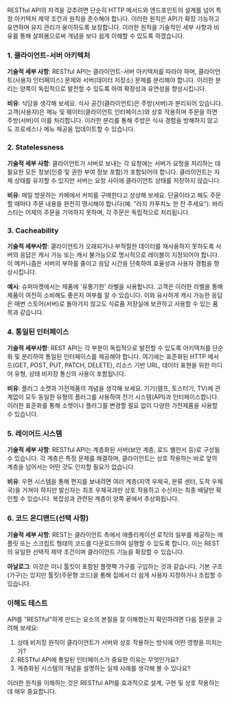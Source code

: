 RESTful API의 자격을 갖추려면 단순히 HTTP 메서드와 엔드포인트의 설계를 넘어 특정 아키텍처 제약 조건과 원칙을 준수해야 합니다. 이러한 원칙은 API가 확장 가능하고 유연하며 유지 관리가 용이하도록 보장합니다. 이러한 원칙을 기술적인 세부 사항과 비유를 통해 살펴봄으로써 개념을 보다 쉽게 이해할 수 있도록 하겠습니다.

### 1. 클라이언트-서버 아키텍처

**기술적 세부 사항**: RESTful API는 클라이언트-서버 아키텍처를 따라야 하며, 클라이언트(사용자 인터페이스) 문제와 서버(데이터 저장소) 문제를 분리해야 합니다. 이러한 분리는 양쪽이 독립적으로 발전할 수 있도록 하여 확장성과 유연성을 향상시킵니다.

**비유**: 식당을 생각해 보세요. 식사 공간(클라이언트)은 주방(서버)과 분리되어 있습니다. 고객(사용자)은 메뉴 및 웨이터(클라이언트 인터페이스)와 상호 작용하며 주문을 하면 주방(서버)이 이를 처리합니다. 이러한 분리를 통해 주방은 식사 경험을 방해하지 않고도 프로세스나 메뉴 제공을 업데이트할 수 있습니다.

### 2. Statelessness

**기술적 세부 사항**: 클라이언트가 서버로 보내는 각 요청에는 서버가 요청을 처리하는 데 필요한 모든 정보(인증 및 권한 부여 정보 포함)가 포함되어야 합니다. 클라이언트는 자체 상태를 유지할 수 있지만 서버는 요청 사이에 클라이언트 상태를 저장하지 않습니다.

**비유**: 매일 방문하는 카페에서 커피를 구매한다고 상상해 보세요. 단골이라고 해도 주문할 때마다 주문 내용을 완전히 명시해야 합니다(예: "라지 카푸치노 한 잔 주세요"). 바리스타는 어제의 주문을 기억하지 못하며, 각 주문은 독립적으로 처리됩니다.

### 3. Cacheability

**기술적 세부사항**: 클라이언트가 오래되거나 부적절한 데이터를 재사용하지 못하도록 서버의 응답은 캐시 가능 또는 캐시 불가능으로 명시적으로 레이블이 지정되어야 합니다. 이 메커니즘은 서버의 부하를 줄이고 응답 시간을 단축하여 효율성과 사용자 경험을 향상시킵니다.

**예시**: 슈퍼마켓에서는 제품에 '유통기한' 라벨을 사용합니다. 고객은 이러한 라벨을 통해 제품이 여전히 소비해도 좋은지 여부를 알 수 있습니다. 이와 유사하게 캐시 가능한 응답은 매번 스토어(서버)로 돌아가지 않고도 식료품 저장실에 보관하고 사용할 수 있는 품목과 같습니다.

### 4. 통일된 인터페이스

**기술적 세부사항**: REST API는 각 부분이 독립적으로 발전할 수 있도록 아키텍처를 단순화 및 분리하여 통일된 인터페이스를 제공해야 합니다. 여기에는 표준화된 HTTP 메서드(GET, POST, PUT, PATCH, DELETE), 리소스 기반 URL, 데이터 표현을 위한 미디어 유형, 상태 비저장 통신의 사용이 포함됩니다.

**비유**: 플러그 소켓과 가전제품의 개념을 생각해 보세요. 기기(램프, 토스터기, TV)에 관계없이 모두 동일한 유형의 플러그를 사용하여 전기 시스템(API)과 인터페이스합니다. 이러한 표준화를 통해 소켓이나 플러그를 변경할 필요 없이 다양한 가전제품을 사용할 수 있습니다.

### 5. 레이어드 시스템

**기술적 세부 사항**: RESTful API는 계층화된 서버(보안 계층, 로드 밸런서 등)로 구성될 수 있습니다. 각 계층은 특정 문제를 해결하며, 클라이언트는 상호 작용하는 바로 앞의 계층을 넘어서는 어떤 것도 인지할 필요가 없습니다.

**비유**: 우편 시스템을 통해 편지를 보내려면 여러 계층(지역 우체국, 분류 센터, 도착 우체국)을 거쳐야 하지만 발신자는 최초 우체국과만 상호 작용하고 수신자는 최종 배달만 확인할 수 있습니다. 복잡성과 관련된 계층이 양쪽 끝에서 추상화됩니다.

### 6. 코드 온디맨드(선택 사항)

**기술적 세부 사항**: REST는 클라이언트 측에서 애플리케이션 로직의 일부를 제공하는 애플릿 또는 스크립트 형태의 코드를 다운로드하여 실행할 수 있도록 합니다. 이는 REST의 유일한 선택적 제약 조건이며 클라이언트 기능을 확장할 수 있습니다.

**아날로그**: 이것은 미니 툴킷이 포함된 플랫팩 가구를 구입하는 것과 같습니다. 기본 구조(가구)는 있지만 툴킷(주문형 코드)을 통해 집에서 더 쉽게 사용자 지정하거나 조립할 수 있습니다.

### 이해도 테스트

API를 "RESTful"하게 만드는 요소의 본질을 잘 이해했는지 확인하려면 다음 질문을 고려해 보세요:

1. 상태 비저장 원칙이 클라이언트가 서버와 상호 작용하는 방식에 어떤 영향을 미치는가?
2. RESTful API에 통일된 인터페이스가 중요한 이유는 무엇인가요?
3. 계층화된 시스템의 개념을 설명하는 실제 사례를 생각해 볼 수 있나요?

이러한 원칙을 이해하는 것은 RESTful API를 효과적으로 설계, 구현 및 상호 작용하는 데 매우 중요합니다.
